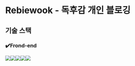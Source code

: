 # Rebiewook - 독후감 개인 블로깅

## 기술 스택

### ✔️Frond-end

<img src="https://img.shields.io/badge/React-61DAFB?style=for-the-badge&logo=React&logoColor=black"><img src="https://img.shields.io/badge/tailwindcss-1572B6?style=for-the-badge&logo=tailwindcss&logoColor=white"><img src="https://img.shields.io/badge/shadcnui-764ABC?style=for-the-badge&logo=shadcnui&logoColor=purple"><img src="https://img.shields.io/badge/reactquery-000000?style=for-the-badge&logo=reactquery&logoColor=white"><img src="https://img.shields.io/badge/typescript-3178C6?style=for-the-badge&logo=typescript&logoColor=white">
